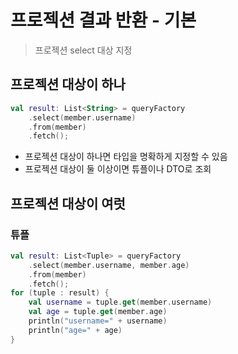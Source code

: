 # 프로젝션 결과 반환 - 기본 
> 프로젝션 select 대상 지정 

## 프로젝션 대상이 하나 

```kt
val result: List<String> = queryFactory
    .select(member.username)
    .from(member)
    .fetch();
```

* 프로젝션 대상이 하나면 타입을 명확하게 지정할 수 있음
* 프로젝션 대상이 둘 이상이면 튜플이나 DTO로 조회

## 프로젝션 대상이 여럿
### 튜플

```kt
val result: List<Tuple> = queryFactory
    .select(member.username, member.age)
    .from(member)
    .fetch();
for (tuple : result) {
    val username = tuple.get(member.username)
    val age = tuple.get(member.age)
    println("username=" + username)
    println("age=" + age)
}
```

